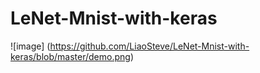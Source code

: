 #
<h1>LeNet-Mnist-with-keras</h1>

![image] (https://github.com/LiaoSteve/LeNet-Mnist-with-keras/blob/master/demo.png)
